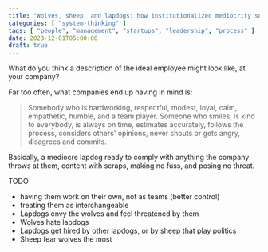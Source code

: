 ```yaml
---
title: "Wolves, sheep, and lapdogs: how institutionalized mediocrity sucks the soul out of companies"
categories: [ "system-thinking" ]
tags: [ "people", "management", "startups", "leadership", "process" ]
date: 2023-12-01T05:00:00
draft: true
---
```


What do you think a description of the ideal employee might look like, at your company?

Far too often, what companies end up having in mind is:

> Somebody who is hardworking, respectful, modest, loyal, calm, empathetic, humble, and a team player. Someone who smiles, is kind to everybody, is always on time, estimates accurately, follows the process, considers others' opinions, never shouts or gets angry, disagrees and commits.

Basically, a mediocre lapdog ready to comply with anything the company throws at them, content with scraps, making no fuss, and posing no threat.

TODO

- having them work on their own, not as teams (better control)
- treating them as interchangeable
- Lapdogs envy the wolves and feel threatened by them
- Wolves hate lapdogs
- Lapdogs get hired by other lapdogs, or by sheep that play politics
- Sheep fear wolves the most